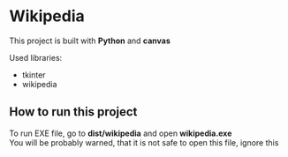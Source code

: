 # Wikipedia

This project is built with **Python** and **canvas**<br/>

Used libraries:
- tkinter
- wikipedia

## How to run this project

To run EXE file, go to **dist/wikipedia** and open **wikipedia.exe** <br/>
You will be probably warned, that it is not safe to open this file, ignore this
